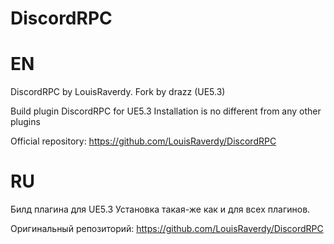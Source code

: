 # DiscordRPC
# EN
DiscordRPC by LouisRaverdy. Fork by drazz (UE5.3)

Build plugin DiscordRPC for UE5.3
Installation is no different from any other plugins

Official repository: https://github.com/LouisRaverdy/DiscordRPC

# RU
Билд плагина для UE5.3
Установка такая-же как и для всех плагинов.

Оригинальный репозиторий: https://github.com/LouisRaverdy/DiscordRPC
